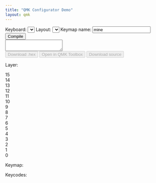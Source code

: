```yaml
---
title: "QMK Configurator Demo"
layout: qmk
---
```


<select id="template" style="display:none;">
    <option id="templateOption"></option>
</select>
<div id="controller">
  <div id="controller-top">
    <label>Keyboard: <select id="keyboard" onChange=" setSelectWidth(this);"></select></label> 
    <label>Layout: <select id="layout" onChange=" setSelectWidth(this);"></select></label>
    <label id="keymap-name-label">Keymap name: <input id="keymap-name" type="text" value="mine" /></label>
    <button id="compile">Compile</button>
  </div><textarea id="status" readonly></textarea><div id="controller-bottom">
    <button id="hex" disabled>Download .hex</button>
    <button id="toolbox" disabled>Open in QMK Toolbox</button>
    <button id="source" disabled>Download source</button>
  </div>
</div>
<div class="split-content">
  <div class="left-side">
    <p><label>Layer:</label></p>
    <div id="layers">
      <div class="layer">15</div>
      <div class="layer">14</div>
      <div class="layer">13</div>
      <div class="layer">12</div>
      <div class="layer">11</div>
      <div class="layer">10</div>
      <div class="layer">9</div>
      <div class="layer">8</div>
      <div class="layer">7</div>
      <div class="layer">6</div>
      <div class="layer">5</div>
      <div class="layer">4</div>
      <div class="layer">3</div>
      <div class="layer">2</div>
      <div class="layer">1</div>
      <div class="layer active">0</div>
    </div>
  </div>
  <div class="right-side">
    <p><label>Keymap:</label></p>
    <div id="visual-keymap"></div>
  </div>
</div>
<p style="clear:both">
  <label>Keycodes:</label>
  <div id="keycodes"></div>
</p>
<style>

#compile, #hex, #toolbox, #source {
  float: right;
  line-height: 120%;
  margin: 0px 4px 0px 0px;
  border-radius: 3px;
  background-color: #49ad4c;
  color: white;
  border: 0px solid #000;
  padding: 3px 6px;
  cursor: pointer;
}

#compile, #hex {
  margin: 0px;
}

#source, #toolbox {
  float: left;
}

#compile:disabled, #hex:disabled, #toolbox:disabled, #source:disabled {
  background: #ccc;
  color: #999;
  cursor: unset;
}

#controller-top {
  padding: 5px;
  border-radius:  5px 5px 0px 0px;
  background: #eee;
  border-color: #ccc;
  border-style: solid;
  border-width: 1px 1px 0px 1px;
  margin: 0px auto;
  box-sizing: border-box;
  -moz-box-sizing: border-box;
  -webkit-box-sizing: border-box;
  overflow: hidden;
  line-height: 100%;
}

select, input, label, button {
  font-family: monospace;
  font-size: 12px;
}

#status {
  padding: 2px 5px;
  background: #333;
  color: #fff;
  border: 1px solid #000;
  font-family: monospace;
  white-space: pre-wrap;
  overflow-y: scroll;
  height: 200px;
  font-size: 12px;
  width: 100%;
  margin: 0px auto;
  box-sizing: border-box;
  -moz-box-sizing: border-box;
  -webkit-box-sizing: border-box;
  display: block;
}

#controller-bottom {
  padding: 5px;
  border-radius: 0px 0px 5px 5px;
  background: #eee;
  border-color: #ccc;
  border-style: solid;
  border-width: 0px 1px 1px 1px;
  margin: 0px auto;
  box-sizing: border-box;
  -moz-box-sizing: border-box;
  -webkit-box-sizing: border-box;
  overflow: hidden;
  line-height: 100%;
}

#layers {
  column-count: 2;
  padding-right: 10px;
}

#layers:before {
  border-left: 1px dashed #ccc;
  border-right: 1px dashed #ccc;
  content: "";
  height: 250px;
  position: absolute;
  left: 12px;
  width: 38px;
  z-index: -1;
}

.layer {
  width: 25px;
  height: 25px;
  border-radius: 25px;
  box-sizing: border-box;
  -moz-box-sizing: border-box;
  -webkit-box-sizing: border-box;
  border: 1px solid #ccc;
  display: flex;
  justify-content: space-around;
  align-items: center;
  line-height: 80%;
  font-size: 80%;
  margin-bottom: 10px;
  background: #fff;
}

.layer:hover {
  cursor: pointer;
  background: #eee;
}

.layer.active {
  background: #ccc;
  color: #fff;
}

.layer.non-empty {
  font-weight: bold;
}

.split-content {
}

.left-side {
  float: left;
}

.right-side {
  float: left;
}

#visual-keymap {
  position: relative;
  height: 300px;
}

.key {
  border: #ccc 1px solid;
  border-radius: 2px;
  position: absolute;
  box-sizing: border-box;
  -moz-box-sizing: border-box;
  -webkit-box-sizing: border-box;
  display: flex;
  justify-content: space-around;
  align-items: center;
  text-align: center;
  background: #fff;
  line-height: 100%;
  padding: 1px;
  white-space: pre-line;
}

.key:empty {
  background: #eee;
}
.key:empty:before {
  content:"N/A";
  color: #ccc;
}

.key.active-key {
  background: #d4f9d1;
}

.key-container {
  font-size: 10px;
  display: block;
}

.key-contents {
  width: 24px;
  height: 24px;
  border-radius: 2px;
  border: 1px solid #ccc;
  background: #eee;
  margin: 0px auto;
  display: flex;
  align-items: center;
  justify-content: space-around;
  box-sizing: border-box;
  -moz-box-sizing: border-box;
  -webkit-box-sizing: border-box;
  padding: 1px;
  background: #fff;
}

.key-contents:empty {
  background: #eee;
}

.key-contents:empty:before {
  content:"N/A";
  color: #ccc;
}

.key-contents.active-key {
  background: #d4f9d1;
}

#keycodes {
  position: relative;
  box-sizing: border-box;
  -moz-box-sizing: border-box;
  -webkit-box-sizing: border-box;
  padding: 5px 0px 0px 5px;
  background: #eee;
  float: left;
  border-radius: 4px;
  border: 1px #ccc solid;
}

.keycode {
  width: 32px;
  height: 32px;
  margin: 0px 5px 5px 0px;
  border: #ccc 1px solid;
  border-radius: 2px;
  box-sizing: border-box;
  display: flex;
  justify-content: space-around;
  align-items: center;
  text-align: center;
  user-select: none;
  cursor: move; /* fallback if grab cursor is unsupported */
  cursor: grab;
  cursor: -moz-grab;
  cursor: -webkit-grab;
  background: #fff;
  float: left;
  font-size: 70%;
  line-height: 11px;
  white-space: pre-line;
  padding: 1px;
}

.keycode:active { 
  cursor: grabbing;
  cursor: -moz-grabbing;
  cursor: -webkit-grabbing;
  /*opacity: .5;
  -moz-transform: scale(.8);
  -webkit-transform: scale(.8);
  transform: scale(.8);*/
}

.keycode-container {
  font-size: 10px;
  display: block;
}

.keycode-container:after {
  content: "";
  width: 14px;
  height: 14px;
  border-radius: 2px;
  border: 1px solid #ccc;
  background: #eee;
  margin: 0px auto;
  display: block;
}

.keycode-1250 {
  width: 41.25px;
}
.keycode-1500 {
  width: 50.5px;
}
.keycode-1750 {
  width: 59.75px;
}
.keycode-2000 {
  width: 69px;
}
.keycode-2250 {
  width: 78.25px;
}
.keycode-2750 {
  width: 96.75px;
}
.keycode-6250 {
  width: 226.25px;
}

.space {
  height: 32px;
  margin: 0px 5px 5px 0px;
  box-sizing: border-box;
  display: flex;
  justify-content: space-around;
  align-items: center;
  text-align: center;
  user-select: none;
  float: left;
  font-size: 70%;
  line-height: 99%;
}

.space-250 {
  width: 4.25px;
}
.space-500 {
  width: 13.5px;
}
.space-750 {
  width: 22.75px;
}
.space-1000 {
  width: 32px;
}
.space-1250 {
  width: 41.25px;
}
.space-1500 {
  width: 50.5px;
}
.space-3500 {
  width: 124.5px;
}
.space-0 {
  width: 0px;
  margin: 0px;
  clear: left;
}
.space-label {
  width: 100%;
  clear: both;
  height: 20px;
  justify-content: left;
}


</style>

<script>
layouts = {};
keymap = [];
layer = 0;
keycodes = [
  {name:"Esc", code:"KC_ESC"},
  {width:1000},
  {name:"F1", code:"KC_F1"},
  {name:"F2", code:"KC_F2"},
  {name:"F3", code:"KC_F3"},
  {name:"F4", code:"KC_F4"},
  {width:500},
  {name:"F5", code:"KC_F5"},
  {name:"F6", code:"KC_F6"},
  {name:"F7", code:"KC_F7"},
  {name:"F8", code:"KC_F8"},
  {width:500},
  {name:"F9", code:"KC_F9"},
  {name:"F10", code:"KC_F10"},
  {name:"F11", code:"KC_F11"},
  {name:"F12", code:"KC_F12"},
  {width:250},
  {name:"Print Screen", code:"KC_PSCR"},
  {name:"Scroll Lock", code:"KC_SLCK"},
  {name:"Pause", code:"KC_PAUS"},
  {width:0},


  {name:"~\n`", code:"KC_GRV"},
  {name:"!\n1", code:"KC_1"},
  {name:"@\n2", code:"KC_2"},
  {name:"#\n3", code:"KC_3"},
  {name:"$\n4", code:"KC_4"},
  {name:"%\n5", code:"KC_5"},
  {name:"^\n6", code:"KC_6"},
  {name:"&\n7", code:"KC_7"},
  {name:"*\n8", code:"KC_8"},
  {name:"(\n9", code:"KC_9"},
  {name:")\n0", code:"KC_0"},
  {name:"_\n-", code:"KC_MINS"},
  {name:"+\n=", code:"KC_EQL"},
  {name:"Back Space", code:"KC_BSPC", width:2000},
  {width:250},
  {name:"Insert", code:"KC_INS"},
  {name:"Home", code:"KC_HOME"},
  {name:"Page Up", code:"KC_PGUP"},
  {width:250},
  {name:"Num Lock", code:"KC_NLCK"},
  {name:"/", code:"KC_PSLS"},
  {name:"*", code:"KC_PAST"},
  {name:"-", code:"KC_PMNS"},
  {width:0},



  {name:"Tab", code:"KC_TAB", width:1500},
  {name:"q", code:"KC_Q"},
  {name:"w", code:"KC_W"},
  {name:"e", code:"KC_E"},
  {name:"r", code:"KC_R"},
  {name:"t", code:"KC_T"},
  {name:"y", code:"KC_Y"},
  {name:"u", code:"KC_U"},
  {name:"i", code:"KC_I"},
  {name:"o", code:"KC_O"},
  {name:"p", code:"KC_P"},
  {name:"{\n[", code:"KC_LBRC"},
  {name:"}\n]", code:"KC_RBRC"},
  {name:"|\n\\", code:"KC_BSLS", width:1500},
  {width:250},
  {name:"Del", code:"KC_DEL"},
  {name:"End", code:"KC_END"},
  {name:"Page Down", code:"KC_PGDN"},
  {width:250},
  {name:"7", code:"KC_P7"},
  {name:"8", code:"KC_P8"},
  {name:"9", code:"KC_P9"},
  {name:"+", code:"KC_PPLS"},
  {width:0},


  {name:"Caps Lock", code:"KC_CAPS", width:1750},
  {name:"a", code:"KC_A"},
  {name:"s", code:"KC_S"},
  {name:"d", code:"KC_D"},
  {name:"f", code:"KC_F"},
  {name:"g", code:"KC_G"},
  {name:"h", code:"KC_H"},
  {name:"j", code:"KC_J"},
  {name:"k", code:"KC_K"},
  {name:"l", code:"KC_L"},
  {name:":\n;", code:"KC_SCLN"},
  {name:"\"\n'", code:"KC_QUOT"},
  {name:"Enter", code:"KC_ENT", width:2250},
  {width:3500},
  {name:"4", code:"KC_P4"},
  {name:"5", code:"KC_P5"},
  {name:"6", code:"KC_P6"},
  {name:",", code:"KC_PCMM"},
  {width:0},

  {name:"Left Shift", code:"KC_LSFT", width:2250},
  {name:"z", code:"KC_Z"},
  {name:"x", code:"KC_X"},
  {name:"c", code:"KC_C"},
  {name:"v", code:"KC_V"},
  {name:"b", code:"KC_B"},
  {name:"n", code:"KC_N"},
  {name:"m", code:"KC_M"},
  {name:"<\n,", code:"KC_COMM"},
  {name:">\n.", code:"KC_DOT"},
  {name:"?\n/", code:"KC_SLSH"},
  {name:"Right Shift", code:"KC_RSFT", width:2750},
  {width:1250},
  {name:"Up", code:"KC_UP"},
  {width:1250},
  {name:"1", code:"KC_P1"},
  {name:"2", code:"KC_P2"},
  {name:"4", code:"KC_P3"},
  {name:"=", code:"KC_PEQL"},
  {width:0},

  {name:"Left Ctrl", code:"KC_LCTL", width:1250},
  {name:"Left OS", code:"KC_LGUI", width:1250},
  {name:"Left Alt", code:"KC_LALT", width:1250},
  {name:"Space", code:"KC_SPC", width:6250},
  {name:"Right Alt", code:"KC_RALT", width:1250},
  {name:"Right OS", code:"KC_RGUI", width:1250},
  {name:"Menu", code:"KC_APP", width:1250},
  {name:"Right Ctrl", code:"KC_RCTL", width:1250},
  {width:250},
  {name:"Left", code:"KC_LEFT"},
  {name:"Down", code:"KC_DOWN"},
  {name:"Right", code:"KC_RGHT"},
  {width:250},
  {name:"0", code:"KC_P0", width:2000},
  {name:".", code:"KC_PDOT"},
  {name:"Enter", code:"KC_PENT"},

  {label:"International", width:"label"},

  {name:"NUHS", code:"KC_NUHS"},
  {name:"NUBS", code:"KC_NUBS"},

  {name:"Ro", code:"KC_RO", title:"JIS \\ and |"},
  {name:"¥", code:"KC_JYEN"},

  {name:"無変換", code:"KC_MHEN"},
  {name:"漢字", code:"KC_HANJ"},

  {name:"한영", code:"KC_HAEN"},
  {name:"変換", code:"KC_HENK"},
  {name:"かな", code:"KC_KANA"},


  {label:"QMK Specific", width:"label"},

  {name:"N/A", code:"KC_NO", title:"Nothing"},
  {name:"▽", code:"KC_TRNS", title:"Pass-through"},
  {name:"Reset", code:"RESET", title:"Reset the keyboard"},
  {name:"Debug", code:"DEBUG", title:"Toggle debug mode"},
  {name:"LSft", code:"LSFT(kc)", type:"container"},
  {name:"RSft", code:"RSFT(kc)", type:"container"},
  {name:"LCtrl", code:"LCTL(kc)", type:"container"},
  {name:"RCtrl", code:"RCTL(kc)", type:"container"},
  {name:"LAlt", code:"LALT(kc)", type:"container"},
  {name:"RAlt", code:"RALT(kc)", type:"container"},
  {name:"LOS", code:"LGUI(kc)", type:"container"},
  {name:"ROS", code:"RGUI(kc)", type:"container"},

  {label:"Alphabet", width:"label"},

  {name:"a", code:"KC_A"},
  {name:"b", code:"KC_B"},
  {name:"c", code:"KC_C"},
  {name:"d", code:"KC_D"},
  {name:"e", code:"KC_E"},
  {name:"f", code:"KC_F"},
  {name:"g", code:"KC_G"},
  {name:"h", code:"KC_H"},
  {name:"i", code:"KC_I"},
  {name:"j", code:"KC_J"},
  {name:"k", code:"KC_K"},
  {name:"l", code:"KC_L"},
  {name:"m", code:"KC_M"},
  {width:0},
  {name:"n", code:"KC_N"},
  {name:"o", code:"KC_O"},
  {name:"p", code:"KC_P"},
  {name:"q", code:"KC_Q"},
  {name:"r", code:"KC_R"},
  {name:"s", code:"KC_S"},
  {name:"t", code:"KC_T"},
  {name:"u", code:"KC_U"},
  {name:"v", code:"KC_V"},
  {name:"w", code:"KC_W"},
  {name:"x", code:"KC_X"},
  {name:"y", code:"KC_Y"},
  {name:"z", code:"KC_Z"},

  {label:"Application", width:"label"},

  {name:"Vol Down", code:"KC_VOLD"},
  {name:"Vol Up", code:"KC_VOLU"},
  {name:"Mute", code:"KC_MUTE"},
  {name:"Power", code:"KC_PWR"},
  {name:"Help", code:"KC_HELP"},
  {name:"Stop", code:"KC_STOP"},
  {name:"Again", code:"KC_AGIN"},
  {name:"Menu", code:"KC_MENU"},
  {name:"Undo", code:"KC_UNDO"},
  {name:"Select", code:"KC_SLCT"},
  {name:"Copy", code:"KC_COPY"},
  {name:"Exec", code:"KC_EXEC"},
  {name:"Paste", code:"KC_PSTE"},
  {name:"Find", code:"KC_FIND"},
  {name:"Cut", code:"KC_CUT"},
];

job_id = "";
hex_stream = "";
hex_filename = "";
keyboards = [];
status = "";
keyboard = "";
layout = "";

function setSelectWidth(s) {
  var sel = $(s);
  $('#templateOption').text( sel.val() );
  sel.width( $('#template').width() * 1.03 );
}

setSelectWidth($("#keyboard"));
setSelectWidth($("#layout"));

function reset_keymap() {
  keymap = [];
  $(".layer.non-empty").removeClass("non-empty");
}

function keyboard_from_hash() {
  if (keyboards.indexOf(window.location.hash.replace(/\#\//ig,"")) != -1) {
    return window.location.hash.replace(/\#\//ig,"");
  } else if (keyboards.indexOf(window.location.hash.replace(/\#\//ig,"").replace(/\/[^\/]+$/ig, "")) != -1) {
    return window.location.hash.replace(/\#\//ig,"").replace(/\/[^\/]+$/ig, "");
  } else {
    return false;
  }
}

function layout_from_hash() {
  if (window.location.hash.replace(/^.+\//i, "") in layouts) {
    return window.location.hash.replace(/^.+\//i, "");
  } else {
    return false;
  }
}

function droppable_config(t, key) {
  return {
    over: function(event, ui) {
      $(t).addClass("active-key");
      if ($(t).hasClass("key-contents")) {
        $(t).parent().removeClass("active-key");
      }
    },
    out: function(event, ui) {
      $(t).removeClass("active-key");
      if ($(t).hasClass("key-contents")) {
        $(t).parent().addClass("active-key");
      }
    },
    drop: function(event, ui) {
      if ($(t).hasClass("active-key")) {
        $(t).removeClass("active-key");
        $(".layer.active").addClass("non-empty");
        $(t).attr("data-code", ui.helper[0].dataset.code);
        // $(t).draggable({revert: true, revertDuration: 100});
        if ($(t).hasClass("key-contents")) {
          keymap[layer][key]['contents'] = {
            name: ui.helper[0].innerHTML,
            code: ui.helper[0].dataset.code,
            type: ui.helper[0].dataset['type']
          }
        } else {
          assign_key(layer, key, ui.helper[0].innerHTML, ui.helper[0].dataset.code, ui.helper[0].dataset['type'])
        }
        render_key(layer, key);
      }
    }
  }
}

function render_key(layer, k) {
  var key = $("#key-" + k);
  var keycode = keymap[layer][k];
  if (!keycode)
    keycode = assign_key(layer, k, "", "KC_NO", "");
  $(key).html(keycode.name);
  if (keycode.type == "container") {
    var container = $("<div>", {
      class: "key-contents"
    });
    if (keycode.contents) {
      $(container).html(keycode.contents.name);
    }
    $(container).droppable(droppable_config(container, k));
    $(key).addClass("key-container");
    $(key).append(container);
  } else {
    $(key).removeClass("key-container");
  }
}

function assign_key(layer, key, name, code, type) {
  keymap[layer][key] = {
    "name": name,
    "code": code,
    "type": type
  };
  return keymap[layer][key];
}

$(document).ready(function() {


  $(window).on('hashchange', function() {
    console.log(window.location.hash);

    if (keyboard_from_hash() && keyboard_from_hash() != keyboard) {
      reset_keymap();
      keyboard = keyboard_from_hash();
      $("#keyboard").val(keyboard);
      setSelectWidth($("#keyboard"));
      load_layouts($("#keyboard").val());
    } else if (layout_from_hash() && layout_from_hash() != layout) {
      layout = layout_from_hash();
      $("#layout").val(layout);
      setSelectWidth($("#layout"));
      render_layout($("#layout").val());
    }
  });


  $.each(keycodes, function(k, d) {
    if (d.code) {
      var keycode = $("<div>", {
        class: "keycode keycode-" + d.width + " keycode-" + d.type,
        "data-code": d.code,
        "data-type": d.type,
        html: d.name,
        title: d.title
      })
      $("#keycodes").append(keycode);
    } else {
      $("#keycodes").append($("<div>", {
        class: "space space-" + d.width,
        html: d.label
      }));
    }
  });

  $(".keycode").each(function(k, d) {
    $(d).draggable({
      revert: true,
      revertDuration: 100
    });
  });

  // $(document).on("dropover", ".key", function(e) {
  //   $(e.target).addClass("active-key");
  // });

  // $(document).on("dropout", ".key", function(e) {
  //   $(e.target).removeClass("active-key");
  // });

  function load_layouts(keyboard) {
    $.get("http://compile.qmk.fm/v1/keyboards/" + keyboard, function(data) {
      if (data.keyboards[keyboard]) {
        $("#layout").find('option').remove();
        layouts = {};
        $.each(data.keyboards[keyboard].layouts, function(k, d) {
          $("#layout").append($('<option>', {
            value: k,
            text: k
          }));
          if (d.layout)
            layouts[k] = d.layout;
          else
            layouts[k] = d;
        });

        if (layout_from_hash()) {
          $("#layout").val(layout_from_hash());
        }
        window.location.hash = "#/" + $("#keyboard").val() + "/" + $("#layout").val();
        setSelectWidth($("#layout"));
        render_layout($("#layout").val());
      } else {

      }
    });
  }

  function render_layout(layout) {
    var key_width = 40;
    var key_height = 40;
    var key_x_spacing = 45;
    var key_y_spacing = 45;
    $("#visual-keymap").find("*").remove();
    if (!keymap[layer])
      keymap[layer] = {};
    $.each(layouts[layout], function(k, d) {
      var key = $('<div>', {
        class: "key disabled",
        style: "left: " + (d.x * key_x_spacing) + "px; top: " + (d.y * key_y_spacing) + "px; width: " + ((d.w * key_x_spacing) - (key_x_spacing - key_width)) + "px; height: " + key_height + "px",
        id: "key-"+k,
        "data-index": k,
        "data-type": "key"
      });
      $(key).droppable(droppable_config(key, k));
      $("#visual-keymap").append(key);
      render_key(layer, k);
    });
  }

  $.get("http://compile.qmk.fm/v1/keyboards", function(data) { 
    keyboards = data;
    $.each(data, function(k, d) { 
      $("#keyboard").append($('<option>', { 
        value: d,
        text : d
      }));
    });
    if (keyboard_from_hash()) {
      $("#keyboard").val(keyboard_from_hash());
    }
    setSelectWidth($("#keyboard"));
    load_layouts($("#keyboard").val());
  });

  $("#keyboard").change(function() {
    // reset_keymap();
    window.location.hash = "#/" + $("#keyboard").val() + "/" + $("#layout").val();
    // load_layouts($("#keyboard").val());
  });

  $("#layout").change(function() {
    window.location.hash = "#/" + $("#keyboard").val() + "/" + $("#layout").val();
    // render_layout($("#layout").val());
  });

  $(".layer").click(function(e) {
    $(".layer.active").removeClass("active");
    $(e.target).addClass("active");
    layer = e.target.innerHTML;
    render_layout($("#layout").val());
  });

  $("#compile").click(function() {
    $("#compile").attr("disabled", "disabled");
    var layers = [];
    $.each(keymap, function(k, d) {
      layers[k] = [];
      $.each(keymap[k], function(l, e) {
        var keycode = e.code;
        if (e.contents && e.code.indexOf("(kc)"))
          keycode = keycode.replace("kc", e.contents.code);
        layers[k][l] = keycode;
      });
    });
    var data = {
      "keyboard": $("#keyboard").val(),
      "keymap": $("#keymap-name").val(),
      "layout": $("#layout").val(),
      "layers": layers
    }
    console.log(JSON.stringify(data));
    $("#status").append("* Sending " + $("#keyboard").val() + ":" + $("#keymap-name").val() + " with " + $("#layout").val());
    $.ajax({
        'type': 'POST',
        'url': "http://compile.qmk.fm/v1/compile",
        'contentType': 'application/json',
        'data': JSON.stringify(data),
        'dataType': 'json',
        'success': function(d) {
          if (d.enqueued) {
            $("#status").append("\n* Received job_id: " + d.job_id);
            job_id = d.job_id;
            check_status();
          }
        }
    });

  });

  function check_status() {
    $.get("http://compile.qmk.fm/v1/compile/" + job_id, function(data) {
      console.log(data);
      if (data.status == "finished") {
        $("#status").append("\n* Finished:\n" + data.result.output.replace(/\[.*m/gi, ""));
        hex_stream = data.result.firmware;
        hex_filename = data.result.firmware_filename;
        $("#compile").removeAttr("disabled");
        $("#hex").removeAttr("disabled");
        $("#toolbox").removeAttr("disabled");
        $("#source").removeAttr("disabled");
      } else if (data.status == "queued") {
        if (status != "queued")
          $("#status").append("\n* Queueing");
        else
          $("#status").append(" .");
        setTimeout(check_status, 500);
      } else if (data.status == "running") {
        if (status != "running")
          $("#status").append("\n* Running");
        else
          $("#status").append(" .");
        setTimeout(check_status, 500);
      } else if (data.status == "unknown") {
        $("#compile").removeAttr("disabled");
      } else if (data.status == "failed") {
        $("#status").append("\n* Failed");
        if (data.result)
           $("#status").append("\n* Error:\n" + data.result.output);
        $("#compile").removeAttr("disabled");
      }
      $("#status").scrollTop($("#status")[0].scrollHeight);
      status = data.status;
    });
  }

  function download(filename, text) {
    var element = document.createElement('a');
    element.setAttribute('href', 'data:text/plain;charset=utf-8,' + encodeURIComponent(text));
    element.setAttribute('download', filename);

    element.style.display = 'none';
    document.body.appendChild(element);

    element.click();

    document.body.removeChild(element);
  }

  $("#hex").click(function() {
      // $.get("http://compile.qmk.fm/v1/compile/" + job_id + "/hex", function(data) {
      //   console.log(data);
      // });
      download(hex_filename, hex_stream);
  });

  $("#source").click(function() {
      $.get("http://compile.qmk.fm/v1/compile/" + job_id + "/source", function(data) {
        console.log(data);
      });
  });

});
</script>